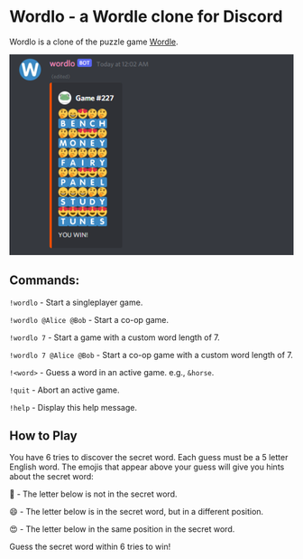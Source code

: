 # Wordlo - a Wordle clone for Discord

Wordlo is a clone of the puzzle game [Wordle](https://www.powerlanguage.co.uk/wordle/).

![Screenshot](screenshot.png)

## Commands:
`!wordlo` - Start a singleplayer game.

`!wordlo @Alice @Bob` - Start a co-op game.

`!wordlo 7` - Start a game with a custom word length of 7.

`!wordlo 7 @Alice @Bob` - Start a co-op game with a custom word length of 7.

`!<word>` - Guess a word in an active game. e.g., `&horse`.

`!quit` - Abort an active game.

`!help` - Display this help message.

## How to Play
You have 6 tries to discover the secret word. Each guess must be a 5 letter
English word. The emojis that appear above your guess will give you hints about
the secret word:

🤔 - The letter below is not in the secret word.

😄 - The letter below is in the secret word, but in a different position.

😍 - The letter below in the same position in the secret word.

Guess the secret word within 6 tries to win!
